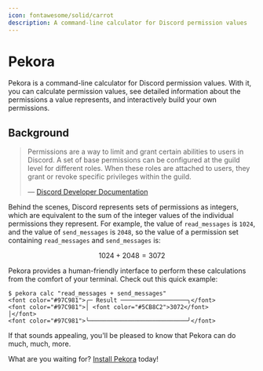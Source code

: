 ```yaml
---
icon: fontawesome/solid/carrot
description: A command-line calculator for Discord permission values
---
```


# Pekora

Pekora is a command-line calculator for Discord permission values. With it, you can calculate permission values, see
detailed information about the permissions a value represents, and interactively build your own
permissions.

## Background

> Permissions are a way to limit and grant certain abilities to users in Discord. A set of base permissions can be
> configured at the guild level for different roles. When these roles are attached to users, they grant or revoke
> specific privileges within the guild.
>
> — [Discord Developer Documentation](https://discord.com/developers/docs/topics/permissions)

Behind the scenes, Discord represents sets of permissions as integers, which are equivalent to the sum of the integer
values of the individual permissions they represent. For example, the value of `read_messages` is `1024`, and the value
of `send_messages` is `2048`, so the value of a permission set containing `read_messages` and `send_messages` is:

$$
1024 + 2048 = 3072
$$

Pekora provides a human-friendly interface to perform these calculations from the comfort of your terminal. Check
out this quick example:

<div class="termy">

```console
$ pekora calc "read_messages + send_messages"
<font color="#97C981">╭─ Result ───────────────────╮</font>
<font color="#97C981">│ <font color="#5CB8C2">3072</font>                       │</font>
<font color="#97C981">╰────────────────────────────╯</font>
```

</div>

If that sounds appealing, you'll be pleased to know that Pekora can do much, much, more.

What are you waiting for? [Install Pekora](/install) today!
